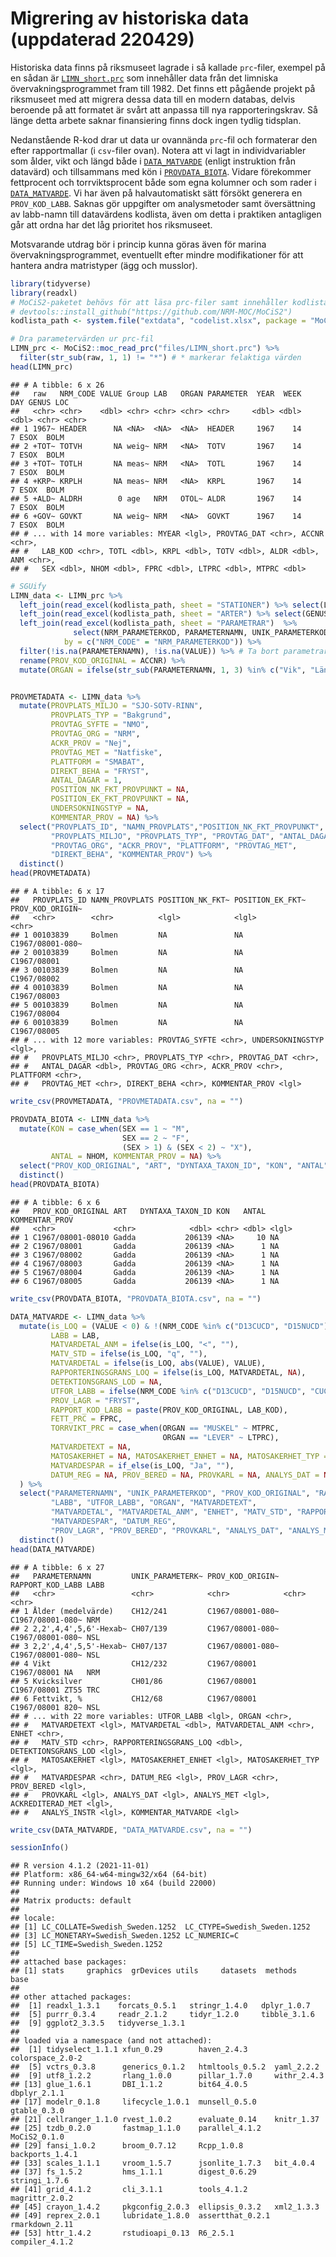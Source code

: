 Migrering av historiska data (uppdaterad 220429)
================

Historiska data finns på riksmuseet lagrade i så kallade `prc`-filer,
exempel på en sådan är
[`LIMN_short.prc`](https://raw.githubusercontent.com/NRM-MOC/migrering_prc/main/files/LIMN_short.prc)
som innehåller data från det limniska övervakningsprogrammet fram till
1982. Det finns ett pågående projekt på riksmuseet med att migrera dessa
data till en modern databas, delvis beroende på att formatet är svårt
att anpassa till nya rapporteringskrav. Så länge detta arbete saknar
finansiering finns dock ingen tydlig tidsplan.

Nedanstående R-kod drar ut data ur ovannända `prc`-fil och formaterar
den efter rapportmallar (i `csv`-filer ovan). Notera att vi lagt in
individvariabler som ålder, vikt och längd både i
[`DATA_MATVARDE`](https://github.com/NRM-MOC/migrering_prc/blob/main/DATA_MATVARDE.csv)
(enligt instruktion från datavärd) och tillsammans med kön i
[`PROVDATA_BIOTA`](https://github.com/NRM-MOC/migrering_prc/blob/main/PROVDATA_BIOTA.csv).
Vidare förekommer fettprocent och torrviktsprocent både som egna
kolumner och som rader i
[`DATA_MATVARDE`](https://github.com/NRM-MOC/migrering_prc/blob/main/DATA_MATVARDE.csv).
Vi har även på halvautomatiskt sätt försökt generera en `PROV_KOD_LABB`.
Saknas gör uppgifter om analysmetoder samt översättning av labb-namn
till datavärdens kodlista, även om detta i praktiken antagligen går att
ordna har det låg prioritet hos riksmuseet.

Motsvarande utdrag bör i princip kunna göras även för marina
övervakningsprogrammet, eventuellt efter mindre modifikationer för att
hantera andra matristyper (ägg och musslor).

``` r
library(tidyverse)
library(readxl)
# MoCiS2-paketet behövs för att läsa prc-filer samt innehåller kodlista
# devtools::install_github("https://github.com/NRM-MOC/MoCiS2")
kodlista_path <- system.file("extdata", "codelist.xlsx", package = "MoCiS2")

# Dra parametervärden ur prc-fil
LIMN_prc <- MoCiS2::moc_read_prc("files/LIMN_short.prc") %>% 
  filter(str_sub(raw, 1, 1) != "*") # * markerar felaktiga värden
head(LIMN_prc)
```

    ## # A tibble: 6 x 26
    ##   raw   NRM_CODE VALUE Group LAB   ORGAN PARAMETER  YEAR  WEEK   DAY GENUS LOC  
    ##   <chr> <chr>    <dbl> <chr> <chr> <chr> <chr>     <dbl> <dbl> <dbl> <chr> <chr>
    ## 1 1967~ HEADER      NA <NA>  <NA>  <NA>  HEADER     1967    14     7 ESOX  BOLM 
    ## 2 +TOT~ TOTVH       NA weig~ NRM   <NA>  TOTV       1967    14     7 ESOX  BOLM 
    ## 3 +TOT~ TOTLH       NA meas~ NRM   <NA>  TOTL       1967    14     7 ESOX  BOLM 
    ## 4 +KRP~ KRPLH       NA meas~ NRM   <NA>  KRPL       1967    14     7 ESOX  BOLM 
    ## 5 +ALD~ ALDRH        0 age   NRM   OTOL~ ALDR       1967    14     7 ESOX  BOLM 
    ## 6 +GOV~ GOVKT       NA weig~ NRM   <NA>  GOVKT      1967    14     7 ESOX  BOLM 
    ## # ... with 14 more variables: MYEAR <lgl>, PROVTAG_DAT <chr>, ACCNR <chr>,
    ## #   LAB_KOD <chr>, TOTL <dbl>, KRPL <dbl>, TOTV <dbl>, ALDR <dbl>, ANM <chr>,
    ## #   SEX <dbl>, NHOM <dbl>, FPRC <dbl>, LTPRC <dbl>, MTPRC <dbl>

``` r
# SGUify
LIMN_data <- LIMN_prc %>% 
  left_join(read_excel(kodlista_path, sheet = "STATIONER") %>% select(LOC, PROVPLATS_ID, NAMN_PROVPLATS)) %>% 
  left_join(read_excel(kodlista_path, sheet = "ARTER") %>% select(GENUS, ART, DYNTAXA_TAXON_ID)) %>% 
  left_join(read_excel(kodlista_path, sheet = "PARAMETRAR")  %>%
              select(NRM_PARAMETERKOD, PARAMETERNAMN, UNIK_PARAMETERKOD, ENHET, MATOSAKERHET_ENHET, PROV_LAGR),
            by = c("NRM_CODE" = "NRM_PARAMETERKOD")) %>% 
  filter(!is.na(PARAMETERNAMN), !is.na(VALUE)) %>% # Ta bort parametrar som saknas i kodlista (skall ej rapporteras) samt de som saknar värde
  rename(PROV_KOD_ORIGINAL = ACCNR) %>% 
  mutate(ORGAN = ifelse(str_sub(PARAMETERNAMN, 1, 3) %in% c("Vik", "Län", "Åld"), "HELKROPP", ORGAN)) 


PROVMETADATA <- LIMN_data %>% 
  mutate(PROVPLATS_MILJO = "SJO-SOTV-RINN",
         PROVPLATS_TYP = "Bakgrund",
         PROVTAG_SYFTE = "NMO",
         PROVTAG_ORG = "NRM",
         ACKR_PROV = "Nej",
         PROVTAG_MET = "Natfiske",
         PLATTFORM = "SMABAT",
         DIREKT_BEHA = "FRYST",
         ANTAL_DAGAR = 1,
         POSITION_NK_FKT_PROVPUNKT = NA,
         POSITION_EK_FKT_PROVPUNKT = NA,
         UNDERSOKNINGSTYP = NA,
         KOMMENTAR_PROV = NA) %>% 
  select("PROVPLATS_ID", "NAMN_PROVPLATS","POSITION_NK_FKT_PROVPUNKT", "POSITION_EK_FKT_PROVPUNKT", "PROV_KOD_ORIGINAL", "PROVTAG_SYFTE", "UNDERSOKNINGSTYP",
         "PROVPLATS_MILJO", "PROVPLATS_TYP", "PROVTAG_DAT", "ANTAL_DAGAR",
         "PROVTAG_ORG", "ACKR_PROV", "PLATTFORM", "PROVTAG_MET", 
         "DIREKT_BEHA", "KOMMENTAR_PROV") %>% 
  distinct()
head(PROVMETADATA)
```

    ## # A tibble: 6 x 17
    ##   PROVPLATS_ID NAMN_PROVPLATS POSITION_NK_FKT~ POSITION_EK_FKT~ PROV_KOD_ORIGIN~
    ##   <chr>        <chr>          <lgl>            <lgl>            <chr>           
    ## 1 00103839     Bolmen         NA               NA               C1967/08001-080~
    ## 2 00103839     Bolmen         NA               NA               C1967/08001     
    ## 3 00103839     Bolmen         NA               NA               C1967/08002     
    ## 4 00103839     Bolmen         NA               NA               C1967/08003     
    ## 5 00103839     Bolmen         NA               NA               C1967/08004     
    ## 6 00103839     Bolmen         NA               NA               C1967/08005     
    ## # ... with 12 more variables: PROVTAG_SYFTE <chr>, UNDERSOKNINGSTYP <lgl>,
    ## #   PROVPLATS_MILJO <chr>, PROVPLATS_TYP <chr>, PROVTAG_DAT <chr>,
    ## #   ANTAL_DAGAR <dbl>, PROVTAG_ORG <chr>, ACKR_PROV <chr>, PLATTFORM <chr>,
    ## #   PROVTAG_MET <chr>, DIREKT_BEHA <chr>, KOMMENTAR_PROV <lgl>

``` r
write_csv(PROVMETADATA, "PROVMETADATA.csv", na = "")
```

``` r
PROVDATA_BIOTA <- LIMN_data %>% 
  mutate(KON = case_when(SEX == 1 ~ "M",
                         SEX == 2 ~ "F",
                         (SEX > 1) & (SEX < 2) ~ "X"),
         ANTAL = NHOM, KOMMENTAR_PROV = NA) %>% 
  select("PROV_KOD_ORIGINAL", "ART", "DYNTAXA_TAXON_ID", "KON", "ANTAL", "KOMMENTAR_PROV") %>% 
  distinct()
head(PROVDATA_BIOTA)
```

    ## # A tibble: 6 x 6
    ##   PROV_KOD_ORIGINAL ART   DYNTAXA_TAXON_ID KON   ANTAL KOMMENTAR_PROV
    ##   <chr>             <chr>            <dbl> <chr> <dbl> <lgl>         
    ## 1 C1967/08001-08010 Gadda           206139 <NA>     10 NA            
    ## 2 C1967/08001       Gadda           206139 <NA>      1 NA            
    ## 3 C1967/08002       Gadda           206139 <NA>      1 NA            
    ## 4 C1967/08003       Gadda           206139 <NA>      1 NA            
    ## 5 C1967/08004       Gadda           206139 <NA>      1 NA            
    ## 6 C1967/08005       Gadda           206139 <NA>      1 NA

``` r
write_csv(PROVDATA_BIOTA, "PROVDATA_BIOTA.csv", na = "")
```

``` r
DATA_MATVARDE <- LIMN_data %>% 
  mutate(is_LOQ = (VALUE < 0) & !(NRM_CODE %in% c("D13CUCD", "D15NUCD")),
         LABB = LAB,
         MATVARDETAL_ANM = ifelse(is_LOQ, "<", ""),
         MATV_STD = ifelse(is_LOQ, "q", ""),
         MATVARDETAL = ifelse(is_LOQ, abs(VALUE), VALUE),
         RAPPORTERINGSGRANS_LOQ = ifelse(is_LOQ, MATVARDETAL, NA),
         DETEKTIONSGRANS_LOD = NA,
         UTFOR_LABB = ifelse(NRM_CODE %in% c("D13CUCD", "D15NUCD", "CUCD", "NUCD"), "UC Davies", NA),
         PROV_LAGR = "FRYST",
         RAPPORT_KOD_LABB = paste(PROV_KOD_ORIGINAL, LAB_KOD),
         FETT_PRC = FPRC,
         TORRVIKT_PRC = case_when(ORGAN == "MUSKEL" ~ MTPRC,
                                  ORGAN == "LEVER" ~ LTPRC),
         MATVARDETEXT = NA,
         MATOSAKERHET = NA, MATOSAKERHET_ENHET = NA, MATOSAKERHET_TYP = NA,
         MATVARDESPAR = if_else(is_LOQ, "Ja", ""),
         DATUM_REG = NA, PROV_BERED = NA, PROVKARL = NA, ANALYS_DAT = NA, ANALYS_MET = NA, ACKREDITERAD_MET = NA, ANALYS_INSTR = NA, KOMMENTAR_MATVARDE = NA
  ) %>% 
  select("PARAMETERNAMN", "UNIK_PARAMETERKOD", "PROV_KOD_ORIGINAL", "RAPPORT_KOD_LABB",
         "LABB", "UTFOR_LABB", "ORGAN", "MATVARDETEXT",
         "MATVARDETAL", "MATVARDETAL_ANM", "ENHET", "MATV_STD", "RAPPORTERINGSGRANS_LOQ", "DETEKTIONSGRANS_LOD", "MATOSAKERHET", "MATOSAKERHET_ENHET", "MATOSAKERHET_TYP", 
         "MATVARDESPAR", "DATUM_REG",
         "PROV_LAGR", "PROV_BERED", "PROVKARL", "ANALYS_DAT", "ANALYS_MET", "ACKREDITERAD_MET", "ANALYS_INSTR", "KOMMENTAR_MATVARDE") %>% 
  distinct()
head(DATA_MATVARDE)
```

    ## # A tibble: 6 x 27
    ##   PARAMETERNAMN         UNIK_PARAMETERK~ PROV_KOD_ORIGIN~ RAPPORT_KOD_LABB LABB 
    ##   <chr>                 <chr>            <chr>            <chr>            <chr>
    ## 1 Ålder (medelvärde)    CH12/241         C1967/08001-080~ C1967/08001-080~ NRM  
    ## 2 2,2',4,4',5,6'-Hexab~ CH07/139         C1967/08001-080~ C1967/08001-080~ NSL  
    ## 3 2,2',4,4',5,5'-Hexab~ CH07/137         C1967/08001-080~ C1967/08001-080~ NSL  
    ## 4 Vikt                  CH12/232         C1967/08001      C1967/08001 NA   NRM  
    ## 5 Kvicksilver           CH01/86          C1967/08001      C1967/08001 ZT55 TRC  
    ## 6 Fettvikt, %           CH12/68          C1967/08001      C1967/08001 820~ NSL  
    ## # ... with 22 more variables: UTFOR_LABB <lgl>, ORGAN <chr>,
    ## #   MATVARDETEXT <lgl>, MATVARDETAL <dbl>, MATVARDETAL_ANM <chr>, ENHET <chr>,
    ## #   MATV_STD <chr>, RAPPORTERINGSGRANS_LOQ <dbl>, DETEKTIONSGRANS_LOD <lgl>,
    ## #   MATOSAKERHET <lgl>, MATOSAKERHET_ENHET <lgl>, MATOSAKERHET_TYP <lgl>,
    ## #   MATVARDESPAR <chr>, DATUM_REG <lgl>, PROV_LAGR <chr>, PROV_BERED <lgl>,
    ## #   PROVKARL <lgl>, ANALYS_DAT <lgl>, ANALYS_MET <lgl>, ACKREDITERAD_MET <lgl>,
    ## #   ANALYS_INSTR <lgl>, KOMMENTAR_MATVARDE <lgl>

``` r
write_csv(DATA_MATVARDE, "DATA_MATVARDE.csv", na = "")
```

``` r
sessionInfo()
```

    ## R version 4.1.2 (2021-11-01)
    ## Platform: x86_64-w64-mingw32/x64 (64-bit)
    ## Running under: Windows 10 x64 (build 22000)
    ## 
    ## Matrix products: default
    ## 
    ## locale:
    ## [1] LC_COLLATE=Swedish_Sweden.1252  LC_CTYPE=Swedish_Sweden.1252   
    ## [3] LC_MONETARY=Swedish_Sweden.1252 LC_NUMERIC=C                   
    ## [5] LC_TIME=Swedish_Sweden.1252    
    ## 
    ## attached base packages:
    ## [1] stats     graphics  grDevices utils     datasets  methods   base     
    ## 
    ## other attached packages:
    ##  [1] readxl_1.3.1    forcats_0.5.1   stringr_1.4.0   dplyr_1.0.7    
    ##  [5] purrr_0.3.4     readr_2.1.2     tidyr_1.2.0     tibble_3.1.6   
    ##  [9] ggplot2_3.3.5   tidyverse_1.3.1
    ## 
    ## loaded via a namespace (and not attached):
    ##  [1] tidyselect_1.1.1 xfun_0.29        haven_2.4.3      colorspace_2.0-2
    ##  [5] vctrs_0.3.8      generics_0.1.2   htmltools_0.5.2  yaml_2.2.2      
    ##  [9] utf8_1.2.2       rlang_1.0.0      pillar_1.7.0     withr_2.4.3     
    ## [13] glue_1.6.1       DBI_1.1.2        bit64_4.0.5      dbplyr_2.1.1    
    ## [17] modelr_0.1.8     lifecycle_1.0.1  munsell_0.5.0    gtable_0.3.0    
    ## [21] cellranger_1.1.0 rvest_1.0.2      evaluate_0.14    knitr_1.37      
    ## [25] tzdb_0.2.0       fastmap_1.1.0    parallel_4.1.2   MoCiS2_0.1.0    
    ## [29] fansi_1.0.2      broom_0.7.12     Rcpp_1.0.8       backports_1.4.1 
    ## [33] scales_1.1.1     vroom_1.5.7      jsonlite_1.7.3   bit_4.0.4       
    ## [37] fs_1.5.2         hms_1.1.1        digest_0.6.29    stringi_1.7.6   
    ## [41] grid_4.1.2       cli_3.1.1        tools_4.1.2      magrittr_2.0.2  
    ## [45] crayon_1.4.2     pkgconfig_2.0.3  ellipsis_0.3.2   xml2_1.3.3      
    ## [49] reprex_2.0.1     lubridate_1.8.0  assertthat_0.2.1 rmarkdown_2.11  
    ## [53] httr_1.4.2       rstudioapi_0.13  R6_2.5.1         compiler_4.1.2
